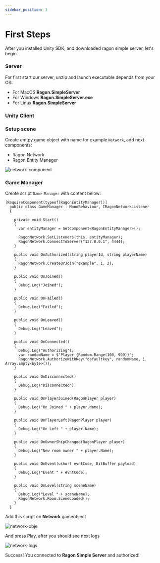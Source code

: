 ```yaml
---
sidebar_position: 3
---
```


# First Steps
After you installed Unity SDK, and downloaded ragon simple server, let's begin

### Server
For first start our server, unzip and launch executable depends from your OS: 
- For MacOS **Ragon.SimpleServer**
- For Windows **Ragon.SimpleServer.exe**
- For Linux **Ragon.SimpleServer**

### Unity Client
### Setup scene

Create emtpy game object with name for example ``Network``, add next components:
- Ragon Network
- Ragon Entity Manager


![network-component](/img/network-component.png)

### Game Manager

Create script ``Game Manager`` with content below:

```
[RequireComponent(typeof(RagonEntityManager))]
  public class GameManager : MonoBehaviour, IRagonNetworkListener
  {
    
    private void Start()
    {
      var entityManager = GetComponent<RagonEntityManager>();
      
      RagonNetwork.SetListeners(this, entityManager);
      RagonNetwork.ConnectToServer("127.0.0.1", 4444);
    }

    public void OnAuthorized(string playerId, string playerName)
    {
      RagonNetwork.CreateOrJoin("example", 1, 2);
    }

    public void OnJoined()
    {
      Debug.Log("Joined");
    }

    public void OnFailed()
    {
      Debug.Log("Failed");
    }

    public void OnLeaved()
    { 
      Debug.Log("Leaved");
    }

    public void OnConnected()
    {
      Debug.Log("Authorizing");
      var randomName = $"Player {Random.Range(100, 999)}"; 
      RagonNetwork.AuthorizeWithKey("defaultkey", randomName, 1, Array.Empty<byte>());
    }

    public void OnDisconnected()
    {
      Debug.Log("Disconnected");
    }

    public void OnPlayerJoined(RagonPlayer player)
    {
      Debug.Log("On Joined " + player.Name);
    }

    public void OnPlayerLeft(RagonPlayer player)
    {
      Debug.Log("On Left " + player.Name);
    }

    public void OnOwnerShipChanged(RagonPlayer player)
    {
      Debug.Log("New room owner " + player.Name);
    }

    public void OnEvent(ushort evntCode, BitBuffer payload)
    {
      Debug.Log("Event " + evntCode);
    }

    public void OnLevel(string sceneName)
    {
      Debug.Log("Level " + sceneName);
      RagonNetwork.Room.SceneLoaded();
    }
  }
```

Add this script on **Network** gameobject

![network-obje](/img/network-object.png)

And press Play, after you should see next logs

![network-logs](/img/network-logs.png)

Success! You connected to **Ragon Simple Server** and authorized!
